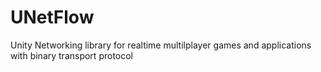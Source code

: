# UNetFlow
Unity Networking library for realtime multilplayer games and applications with binary transport protocol
